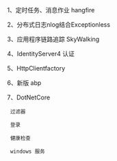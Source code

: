 1、定时任务、消息作业 hangfire


2、分布式日志nlog结合Exceptionless


3、应用程序链路追踪 SkyWalking


4、IdentityServer4 认证


5、HttpClientfactory


6、新版 abp 


7、DotNetCore

     过滤器

     登录

     健康检查

     windows 服务


    

